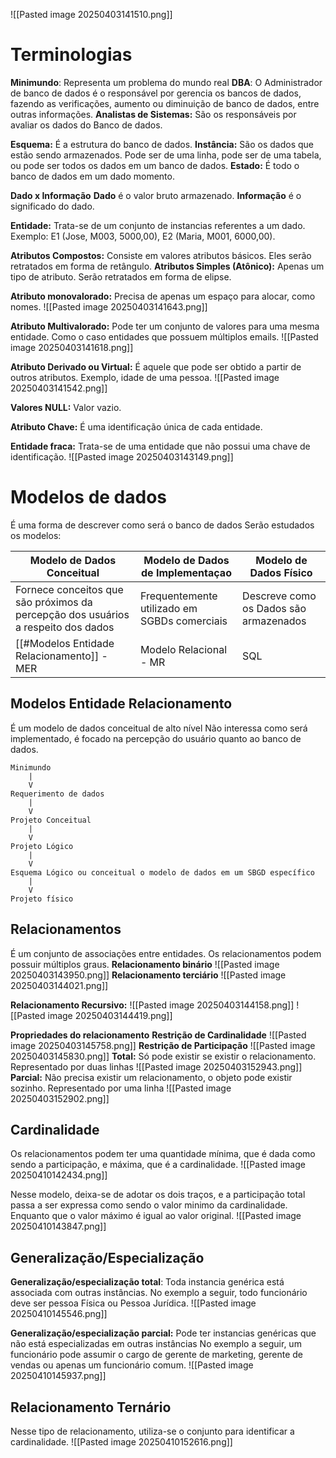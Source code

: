 ![[Pasted image 20250403141510.png]]
# Terminologias
**Minimundo**: Representa um problema do mundo real
**DBA**: O Administrador de banco de dados é o responsável por gerencia os bancos de dados, fazendo as verificações, aumento ou diminuição de banco de dados, entre outras informações.
**Analistas de Sistemas:** São os responsáveis por avaliar os dados do Banco de dados.

**Esquema:** É a estrutura do banco de dados.
**Instância:** São os dados que estão sendo armazenados. Pode ser de uma linha, pode ser de uma tabela, ou pode ser todos os dados em um banco de dados.
**Estado:** É todo o banco de dados em um dado momento.

**Dado x Informação**
**Dado** é o valor bruto armazenado.
**Informação** é o significado do dado.

**Entidade:** Trata-se de um conjunto de instancias referentes a um dado. Exemplo: E1 (Jose, M003, 5000,00), E2 (Maria, M001, 6000,00).

**Atributos Compostos:** Consiste em valores atributos básicos. Eles serão retratados em forma de retângulo.
**Atributos Simples (Atônico):** Apenas um tipo de atributo. Serão retratados em forma de elipse.

**Atributo monovalorado:** Precisa de apenas um espaço para alocar, como nomes.
	![[Pasted image 20250403141643.png]]

**Atributo Multivalorado:** Pode ter um conjunto de valores para uma mesma entidade. Como o caso entidades que possuem múltiplos emails.
	![[Pasted image 20250403141618.png]]

**Atributo Derivado ou Virtual:** É aquele que pode ser obtido a partir de outros atributos. Exemplo, idade de uma pessoa.
	![[Pasted image 20250403141542.png]]

**Valores NULL:** Valor vazio.

**Atributo Chave:** É uma identificação única de cada entidade.

**Entidade fraca:** Trata-se de uma entidade que não possui uma chave de identificação.
	![[Pasted image 20250403143149.png]]

# Modelos de dados
É uma forma de descrever como será o banco de dados
Serão estudados os modelos:

| Modelo de Dados Conceitual                                                        | Modelo de Dados de Implementaçao             | Modelo de Dados Físico                 |
| --------------------------------------------------------------------------------- | -------------------------------------------- | -------------------------------------- |
| Fornece conceitos que são próximos da percepção dos usuários a respeito dos dados | Frequentemente utilizado em SGBDs comerciais | Descreve como os Dados são armazenados |
| [[#Modelos Entidade Relacionamento]] - MER                                        | Modelo Relacional - MR                       | SQL                                    |
## Modelos Entidade Relacionamento
É um modelo de dados conceitual de alto nível
Não interessa como será implementado, é focado na percepção do usuário quanto ao banco de dados.

```
Minimundo
	|
	V
Requerimento de dados
	|
	V
Projeto Conceitual
	|
	V
Projeto Lógico
	|
	V
Esquema Lógico ou conceitual o modelo de dados em um SBGD específico
	|
	V
Projeto físico
```

## Relacionamentos
É um conjunto de associações entre entidades.
Os relacionamentos podem possuir múltiplos graus.
**Relacionamento binário**
	![[Pasted image 20250403143950.png]]
**Relacionamento terciário**
	![[Pasted image 20250403144021.png]]

**Relacionamento Recursivo:** 
	![[Pasted image 20250403144158.png]]
	![[Pasted image 20250403144419.png]]

**Propriedades do relacionamento**
	**Restrição de Cardinalidade**
		![[Pasted image 20250403145758.png]]
	**Restrição de Participação**
		![[Pasted image 20250403145830.png]]
		**Total:** Só pode existir se existir o relacionamento. Representado por duas linhas
			![[Pasted image 20250403152943.png]]
		**Parcial:** Não precisa existir um relacionamento, o objeto pode existir sozinho. Representado por uma linha
			![[Pasted image 20250403152902.png]]

## Cardinalidade
Os relacionamentos podem ter uma quantidade mínima, que é dada como sendo a participação, e máxima, que é a cardinalidade.
![[Pasted image 20250410142434.png]]

Nesse modelo, deixa-se de adotar os dois traços, e a participação total passa a ser expressa como sendo o valor minimo da cardinalidade. Enquanto que o valor máximo é igual ao valor original.
![[Pasted image 20250410143847.png]]

## Generalização/Especialização
**Generalização/especialização total**: Toda instancia genérica está associada com outras instâncias.
No exemplo a seguir, todo funcionário deve ser pessoa Física ou Pessoa Jurídica.
![[Pasted image 20250410145546.png]]

**Generalização/especialização parcial:** Pode ter instancias genéricas que não está especializadas em outras instâncias
No exemplo a seguir, um funcionário pode assumir o cargo de gerente de marketing, gerente de vendas ou apenas um funcionário comum.
![[Pasted image 20250410145937.png]]

## Relacionamento Ternário
Nesse tipo de relacionamento, utiliza-se o conjunto para identificar a cardinalidade.
![[Pasted image 20250410152616.png]]
